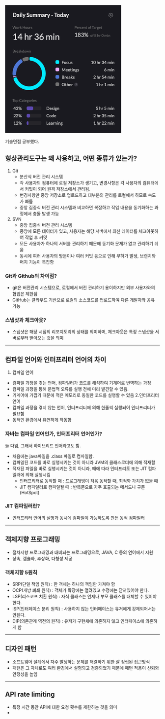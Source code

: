 <img src="/Tracking_Time/4_Apr/250401.png">

기술면접 공부했다.
## 형상관리도구는 왜 사용하고, 어떤 종류가 있는가?
1. Git
   - 분산식 버전 관리 시스템
   - 각 사용자의 컴퓨터에 로컬 저장소가 생기고, 변경사항은 각 사용자의 컴퓨터에서 커밋이 되어 원격 저장소에서 관리됨.
   - 변경사항만 중앙 저장소로 업로드하고 대부분의 관리를 로컬에서 하므로 속도가 빠름
   - 중앙 집중식 버전 관리 시스템과 비교하면 복잡하고 작업 내용을 동기화하는 과정에서 충돌 발생 가능
2. SVN
   - 중앙 집중식 버전 관리 시스템
   - 중앙에 모든 데이터가 있고, 사용자는 해당 서버에서 최신 데이터를 체크아웃하여 작업 후 커밋
   - 모든 사용자가 하나의 서버를 관리하기 때문에 동기화 문제가 없고 관리하기 쉬움
   - 동시에 여러 사용자의 방문이나 여러 커밋 등으로 인해 부하가 발생, 브랜치와 머지 기능이 복잡함

### Git과 Github의 차이점?
   - git은 버전관리 시스템으로, 로컬에서 버전 관리하기 용이하지만 외부 사용자와의 협업은 제한됨
   - GitHub는 클라우드 기반으로 로컬의 소스코드를 업로드하여 다른 개발자와 공유 가능

### 스냅샷과 체크아웃?
   - 스냅샷은 해당 시점의 리포지토리의 상태를 의미하며, 체크아웃은 특정 스냅샷을 서버로부터 받아오는 것을 의미
---
## 컴파일 언어와 인터프리터 언어의 차이
1. 컴파일 언어
  - 컴파일 과정을 겪는 언어, 컴파일러가 코드를 해석하여 기계어로 번역하는 과정
  - 컴파일 과정을 통해 문법적 오류를 실행 전에 미리 발견할 수 있음.
  - 기계어에 가깝기 때문에 적은 메모리로 동일한 코드를 실행할 수 있음
2.인터프리터 언어
  - 컴파일 과정을 겪지 않는 언어, 인터프리터에 의해 한줄씩 실행되어 인터프리터가 필요함
  - 동적인 환경에서 유연하게 작동함

### 자바는 컴파일 언어인가, 인터프리터 언어인가?
둘 다임, 그래서 하이브리드 언어라고도 함.
 - 처음에는 java파일을 .class 파일로 컴파일함.
 - 컴파일된 코드를 바로 실행시키는 것이 아니라 JVM의 클래스로더에 의해 적재함
 - 적재된 파일을 바로 실행시키는 것이 아니라, 때에 따라 인터프리토 또는 JIT 컴파일러에 의해 실행시킴
   - 인터프리터로 동작할 때 : 프로그래밍이 처음 동작할 때, 최적화 가치가 없을 때
   - JIT 컴파일러로 컴파일될 때 : 반복문으로 자주 호출되는 메서드나 구문(HotSpot)

### JIT 컴파일러란?
 - 인터프리터 언어의 실행과 동시에 컴파일이 가능하도록 만든 동적 컴파일러
---
## 객체지향 프로그래밍
- 절차지향 프로그래밍과 대비되는 프로그래밍으로, JAVA, C 등의 언어에서 지원
- 상속, 캡슐화, 추상화, 다형성 제공 
### 객체지향 5원칙
 - SRP(단일 책임 원칙) : 한 객체는 하나의 책임만 가져야 함
 - OCP(개방 폐쇄 원칙) : 객체가 확장에는 열려있고 수정에는 닫혀있어야 한다.
 - LSP(리스코프 치환 원칙) : 자식 클래스는 언제나 부모 클래스를 대체할 수 있어야 한다.
 - ISP(인터페이스 분리 원칙) : 사용하지 않는 인터페이스는 유저에게 강제되어서는 안된다.
 - DIP(의존관계 역전의 원칙) : 유저가 구현체에 의존하지 않고 인터페이스에 의존하게 함
----
## 디자인 패턴
- 소프트웨어 설계에서 자주 발생하는 문제를 해결하기 위한 잘 정립된 접근방식
- 패턴은 그 자체로도 여러 환경에서 실험되고 검증되었기 때문에 패턴 적용이 신뢰와 안정성을 높임
---
## API rate limiting
- 특정 시간 동안 API에 대한 요청 횟수를 제한하는 것을 의미
- 